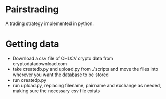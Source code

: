 # Pairstrading
 A trading strategy implemented in python. 

 # Getting data
 - Download a csv file of OHLCV crypto data from cryptodatadownload.com
 - take createdb.py and upload.py from ./scripts and move the files into wherever you want the database to be stored
 - run createdp.py
 - run upload.py, replacing filename, pairname and exchange as needed, making sure the necessary csv file exists
